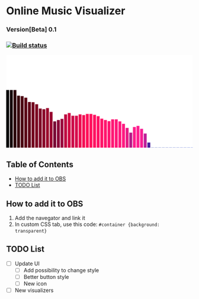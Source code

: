 # Online Music Visualizer
### Version[Beta] 0.1
### [![Build status](https://ci.appveyor.com/api/projects/status/v5a5bca5513mkjb5/branch/main?svg=true)](https://ci.appveyor.com/project/lipe993/online-music-vis/branch/main)
![Test Image](image.png)
## Table of Contents
- [How to add it to OBS](#how-to-add-it-to-obs)
- [TODO List](#todo-list)

## How to add it to OBS
1. Add the navegator and link it
2. In custom CSS tab, use this code: `#container {background: transparent}`
## TODO List
- [ ] Update UI
	- [ ] Add possibility to change style
	- [ ] Better button style
	- [ ] New icon
- [ ] New visualizers